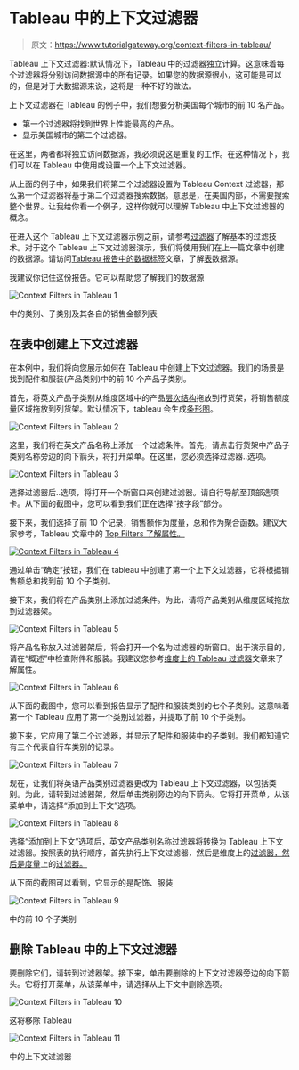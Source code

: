 # Tableau 中的上下文过滤器

> 原文：<https://www.tutorialgateway.org/context-filters-in-tableau/>

Tableau 上下文过滤器:默认情况下，Tableau 中的过滤器独立计算。这意味着每个过滤器将分别访问数据源中的所有记录。如果您的数据源很小，这可能是可以的，但是对于大数据源来说，这将是一种不好的做法。

上下文过滤器在 Tableau 的例子中，我们想要分析美国每个城市的前 10 名产品。

*   第一个过滤器将找到世界上性能最高的产品。
*   显示美国城市的第二个过滤器。

在这里，两者都将独立访问数据源，我必须说这是重复的工作。在这种情况下，我们可以在 Tableau 中使用或设置一个上下文过滤器。

从上面的例子中，如果我们将第二个过滤器设置为 Tableau Context 过滤器，那么第一个过滤器将基于第二个过滤器搜索数据。意思是，在美国内部，不需要搜索整个世界。让我给你看一个例子，这样你就可以理解 Tableau 中上下文过滤器的概念。

在进入这个 Tableau 上下文过滤器示例之前，请参考[过滤器](https://www.tutorialgateway.org/tableau-filters/)了解基本的过滤技术。对于这个 Tableau 上下文过滤器演示，我们将使用我们在上一篇文章中创建的数据源。请访问[Tableau 报告中的数据标签](https://www.tutorialgateway.org/data-labels-in-tableau-reports/)文章，了解[表](https://www.tutorialgateway.org/tableau/)数据源。

我建议你记住这份报告。它可以帮助您了解我们的数据源

![Context Filters in Tableau 1](img/52fd77349c090eb12d508da932a3c54f.png)

中的类别、子类别及其各自的销售金额列表

## 在表中创建上下文过滤器

在本例中，我们将向您展示如何在 Tableau 中创建上下文过滤器。我们的场景是找到配件和服装(产品类别)中的前 10 个产品子类别。

首先，将英文产品子类别从维度区域中的产品[层次结构](https://www.tutorialgateway.org/hierarchies-in-tableau/)拖放到行货架，将销售额度量区域拖放到列货架。默认情况下，tableau 会生成[条形图](https://www.tutorialgateway.org/bar-chart-in-tableau/)。

![Context Filters in Tableau 2](img/6b501c369753906fa5839645825f2ad1.png)

这里，我们将在英文产品名称上添加一个过滤条件。首先，请点击行货架中产品子类别名称旁边的向下箭头，将打开菜单。在这里，您必须选择过滤器..选项。

![Context Filters in Tableau 3](img/aacf062581bfb134675d2542b83c96d0.png)

选择过滤器后..选项，将打开一个新窗口来创建过滤器。请自行导航至顶部选项卡。从下面的截图中，您可以看到我们正在选择“按字段”部分。

接下来，我们选择了前 10 个记录，销售额作为度量，总和作为聚合函数。建议大家参考，Tableau 文章中的 [Top Filters 了解属性。](https://www.tutorialgateway.org/top-filters-in-tableau/)

[![Context Filters in Tableau 4](img/2da95430b5d593defbf1847e4ee64f16.png)](https://www.tutorialgateway.org/top-filters-in-tableau/)

通过单击“确定”按钮，我们在 tableau 中创建了第一个上下文过滤器，它将根据销售额总和找到前 10 个子类别。

接下来，我们将在产品类别上添加过滤条件。为此，请将产品类别从维度区域拖放到过滤器架。

![Context Filters in Tableau 5](img/7bbec4bd532219f77ae5ebb563207774.png)

将产品名称放入过滤器架后，将会打开一个名为过滤器的新窗口。出于演示目的，请在“概述”中检查附件和服装。我建议您参考[维度上的 Tableau 过滤器](https://www.tutorialgateway.org/tableau-filters-on-dimensions/)文章来了解属性。

![Context Filters in Tableau 6](img/300639969b8dfdce0fb14bccf3df0ba8.png)

从下面的截图中，您可以看到报告显示了配件和服装类别的七个子类别。这意味着第一个 Tableau 应用了第一个类别过滤器，并提取了前 10 个子类别。

接下来，它应用了第二个过滤器，并显示了配件和服装中的子类别。我们都知道它有三个代表自行车类别的记录。

![Context Filters in Tableau 7](img/a29fb0288b2f421efc6efc00fdb30abd.png)

现在，让我们将英语产品类别过滤器更改为 Tableau 上下文过滤器，以包括类别。为此，请转到过滤器架，然后单击类别旁边的向下箭头。它将打开菜单，从该菜单中，请选择“添加到上下文”选项。

![Context Filters in Tableau 8](img/e1717c67f23b7c15221b143e351e2edd.png)

选择“添加到上下文”选项后，英文产品类别名称过滤器将转换为 Tableau 上下文过滤器。按照表的执行顺序，首先执行上下文过滤器，然后是维度上的[过滤器，然后是度量](https://www.tutorialgateway.org/tableau-filters-on-dimensions/)上的[过滤器。](https://www.tutorialgateway.org/tableau-filters-on-measures/)

从下面的截图可以看到，它显示的是配饰、服装

![Context Filters in Tableau 9](img/9a9567c6679299e59c13ae13d9c13287.png)

中的前 10 个子类别

## 删除 Tableau 中的上下文过滤器

要删除它们，请转到过滤器架。接下来，单击要删除的上下文过滤器旁边的向下箭头。它将打开菜单，从该菜单中，请选择从上下文中删除选项。

![Context Filters in Tableau 10](img/66402a09809632d6b003ea765e739857.png)

这将移除 Tableau

![Context Filters in Tableau 11](img/32c9993b1936e7458d22f5710c883d0c.png)

中的上下文过滤器